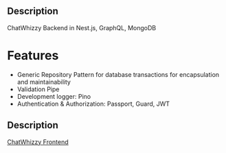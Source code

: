 ## Description

ChatWhizzy Backend in Nest.js, GraphQL, MongoDB

# Features

- Generic Repository Pattern for database transactions for encapsulation and maintainability
- Validation Pipe
- Development logger: Pino
- Authentication & Authorization: Passport, Guard, JWT

## Description

[ChatWhizzy Frontend](https://github.com/jparkley/nestjs-react-graphql-chatwhizzy-front)
